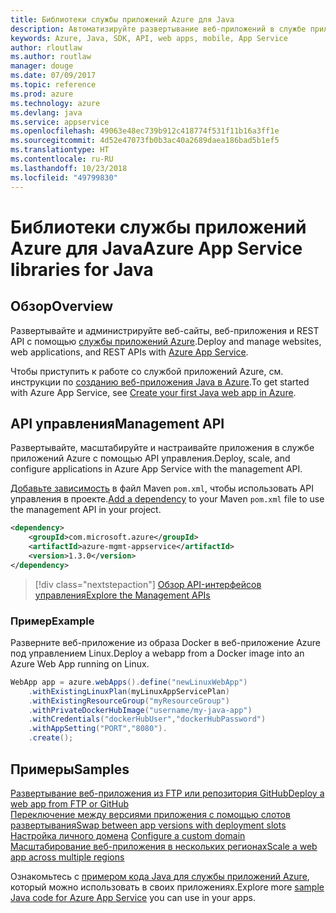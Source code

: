 ```yaml
---
title: Библиотеки службы приложений Azure для Java
description: Автоматизируйте развертывание веб-приложений в службе приложений Azure с помощью API-интерфейсов управления Azure.
keywords: Azure, Java, SDK, API, web apps, mobile, App Service
author: rloutlaw
ms.author: routlaw
manager: douge
ms.date: 07/09/2017
ms.topic: reference
ms.prod: azure
ms.technology: azure
ms.devlang: java
ms.service: appservice
ms.openlocfilehash: 49063e48ec739b912c418774f531f11b16a3ff1e
ms.sourcegitcommit: 4d52e47073fb0b3ac40a2689daea186bad5b1ef5
ms.translationtype: HT
ms.contentlocale: ru-RU
ms.lasthandoff: 10/23/2018
ms.locfileid: "49799830"
---
```

# <a name="azure-app-service-libraries-for-java"></a><span data-ttu-id="3371c-104">Библиотеки службы приложений Azure для Java</span><span class="sxs-lookup"><span data-stu-id="3371c-104">Azure App Service libraries for Java</span></span>

## <a name="overview"></a><span data-ttu-id="3371c-105">Обзор</span><span class="sxs-lookup"><span data-stu-id="3371c-105">Overview</span></span>

<span data-ttu-id="3371c-106">Развертывайте и администрируйте веб-сайты, веб-приложения и REST API с помощью [службы приложений Azure](/azure/app-service).</span><span class="sxs-lookup"><span data-stu-id="3371c-106">Deploy and manage websites, web applications, and REST APIs with [Azure App Service](/azure/app-service).</span></span>

<span data-ttu-id="3371c-107">Чтобы приступить к работе со службой приложений Azure, см. инструкции по [созданию веб-приложения Java в Azure](/azure/app-service-web/app-service-web-get-started-java).</span><span class="sxs-lookup"><span data-stu-id="3371c-107">To get started with Azure App Service, see [Create your first Java web app in Azure](/azure/app-service-web/app-service-web-get-started-java).</span></span>

## <a name="management-api"></a><span data-ttu-id="3371c-108">API управления</span><span class="sxs-lookup"><span data-stu-id="3371c-108">Management API</span></span>

<span data-ttu-id="3371c-109">Развертывайте, масштабируйте и настраивайте приложения в службе приложений Azure с помощью API управления.</span><span class="sxs-lookup"><span data-stu-id="3371c-109">Deploy, scale, and configure applications in Azure App Service with the management API.</span></span>

<span data-ttu-id="3371c-110">[Добавьте зависимость](https://maven.apache.org/guides/getting-started/index.html#How_do_I_use_external_dependencies) в файл Maven `pom.xml`, чтобы использовать API управления в проекте.</span><span class="sxs-lookup"><span data-stu-id="3371c-110">[Add a dependency](https://maven.apache.org/guides/getting-started/index.html#How_do_I_use_external_dependencies) to your Maven `pom.xml` file to use the management API in your project.</span></span>

```XML
<dependency>
    <groupId>com.microsoft.azure</groupId>
    <artifactId>azure-mgmt-appservice</artifactId>
    <version>1.3.0</version>
</dependency>
```   

> [!div class="nextstepaction"]
> [<span data-ttu-id="3371c-111">Обзор API-интерфейсов управления</span><span class="sxs-lookup"><span data-stu-id="3371c-111">Explore the Management APIs</span></span>](/java/api/overview/azure/appservice/management)

### <a name="example"></a><span data-ttu-id="3371c-112">Пример</span><span class="sxs-lookup"><span data-stu-id="3371c-112">Example</span></span>

<span data-ttu-id="3371c-113">Разверните веб-приложение из образа Docker в веб-приложение Azure под управлением Linux.</span><span class="sxs-lookup"><span data-stu-id="3371c-113">Deploy a webapp from a Docker image into an Azure Web App running on Linux.</span></span>

```java
WebApp app = azure.webApps().define("newLinuxWebApp")
    .withExistingLinuxPlan(myLinuxAppServicePlan)
    .withExistingResourceGroup("myResourceGroup")
    .withPrivateDockerHubImage("username/my-java-app")
    .withCredentials("dockerHubUser","dockerHubPassword")
    .withAppSetting("PORT","8080").
    .create();
```

## <a name="samples"></a><span data-ttu-id="3371c-114">Примеры</span><span class="sxs-lookup"><span data-stu-id="3371c-114">Samples</span></span>

<span data-ttu-id="3371c-115">[Развертывание веб-приложения из FTP или репозитория GitHub][1]</span><span class="sxs-lookup"><span data-stu-id="3371c-115">[Deploy a web app from FTP or GitHub][1]</span></span>  
<span data-ttu-id="3371c-116">[Переключение между версиями приложения с помощью слотов развертывания][2]</span><span class="sxs-lookup"><span data-stu-id="3371c-116">[Swap between app versions with deployment slots][2]</span></span>  
<span data-ttu-id="3371c-117">[Настройка личного домена][3] </span><span class="sxs-lookup"><span data-stu-id="3371c-117">[Configure a custom domain][3] </span></span>  
<span data-ttu-id="3371c-118">[Масштабирование веб-приложения в нескольких регионах][4]</span><span class="sxs-lookup"><span data-stu-id="3371c-118">[Scale a web app across multiple regions][4]</span></span>   

<span data-ttu-id="3371c-119">Ознакомьтесь с [примером кода Java для службы приложений Azure](https://azure.microsoft.com/resources/samples/?platform=java&term=appservice), который можно использовать в своих приложениях.</span><span class="sxs-lookup"><span data-stu-id="3371c-119">Explore more [sample Java code for Azure App Service](https://azure.microsoft.com/resources/samples/?platform=java&term=appservice) you can use in your apps.</span></span>

[1]: ../docs-ref-conceptual/java-sdk-configure-webapp-sources.md
[2]: https://azure.microsoft.com/resources/samples/app-service-java-manage-staging-and-production-slots-for-web-apps/
[3]: https://azure.microsoft.com/resources/samples/app-service-java-manage-web-apps-with-custom-domains/
[4]: https://azure.microsoft.com/resources/samples/app-service-java-scale-web-apps-on-linux/
